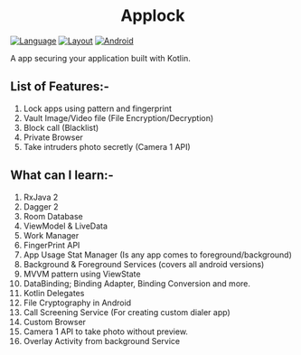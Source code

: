 <h1 align="center"> Applock </h1>

[![Language](https://img.shields.io/badge/java_kotlin-awesome-blue/it5prasoon/Applock?branch=master)](https://kotlinlang.org/)
[![Layout](https://img.shields.io/badge/fragment-layout-important/it5prasoon/Applock?branch=master)](https://developer.android.com/training/basics/fragments/creating)
[![Android](https://img.shields.io/badge/android-all-success/it5prasoon/Applock?branch=master)](https://developer.android.com/) 


A app securing your application built with Kotlin.



<h2> List of Features:- </h2>

1. Lock apps using pattern and fingerprint
2. Vault Image/Video file (File Encryption/Decryption)
3. Block call (Blacklist)
4. Private Browser
5. Take intruders photo secretly (Camera 1 API)

<h2> What can I learn:- </h2>

1. RxJava 2
2. Dagger 2
3. Room Database
4. ViewModel & LiveData
5. Work Manager
6. FingerPrint API
7. App Usage Stat Manager (Is any app comes to foreground/background)
8. Background & Foreground Services (covers all android versions)
9. MVVM pattern using ViewState
10. DataBinding; Binding Adapter, Binding Conversion and more.
11. Kotlin Delegates
12. File Cryptography in Android
13. Call Screening Service (For creating custom dialer app)
14. Custom Browser
15. Camera 1 API to take photo without preview.
16. Overlay Activity from background Service
  

